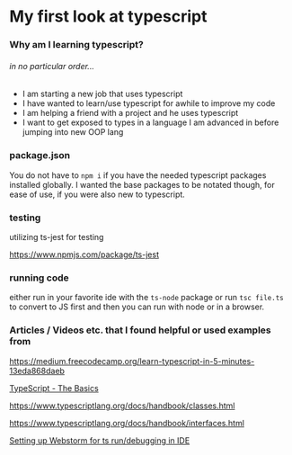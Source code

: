 # My first look at typescript

### Why am I learning typescript?
###### in no particular order...

- I am starting a new job that uses typescript
- I have wanted to learn/use typescript for awhile to improve my code
- I am helping a friend with a project and he uses typescript
- I want to get exposed to types in a language I am advanced in before jumping into new OOP lang

### package.json

You do not have to `npm i` if you have the needed typescript packages installed globally. I wanted the base packages to be notated though, for ease of use, if you were also new to typescript.

### testing

utilizing ts-jest for testing

https://www.npmjs.com/package/ts-jest

### running code

either run in your favorite ide with the `ts-node` package or run `tsc file.ts` to convert to JS first and then you can run with node or in a browser.

### Articles / Videos etc. that I found helpful or used examples from

https://medium.freecodecamp.org/learn-typescript-in-5-minutes-13eda868daeb

[TypeScript - The Basics](https://www.youtube.com/watch?v=ahCwqrYpIuM)

https://www.typescriptlang.org/docs/handbook/classes.html

https://www.typescriptlang.org/docs/handbook/interfaces.html

[Setting up Webstorm for ts run/debugging in IDE](https://www.jetbrains.com/help/webstorm/running-and-debugging-typescript.html)

